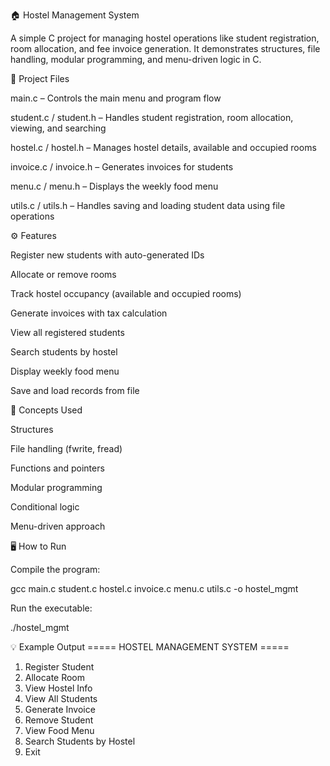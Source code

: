 🏠 Hostel Management System

A simple C project for managing hostel operations like student registration, room allocation, and fee invoice generation.
It demonstrates structures, file handling, modular programming, and menu-driven logic in C.

📁 Project Files

main.c – Controls the main menu and program flow

student.c / student.h – Handles student registration, room allocation, viewing, and searching

hostel.c / hostel.h – Manages hostel details, available and occupied rooms

invoice.c / invoice.h – Generates invoices for students

menu.c / menu.h – Displays the weekly food menu

utils.c / utils.h – Handles saving and loading student data using file operations

⚙️ Features

Register new students with auto-generated IDs

Allocate or remove rooms

Track hostel occupancy (available and occupied rooms)

Generate invoices with tax calculation

View all registered students

Search students by hostel

Display weekly food menu

Save and load records from file

🧠 Concepts Used

Structures

File handling (fwrite, fread)

Functions and pointers

Modular programming

Conditional logic

Menu-driven approach

🖥️ How to Run

Compile the program:

gcc main.c student.c hostel.c invoice.c menu.c utils.c -o hostel_mgmt


Run the executable:

./hostel_mgmt

💡 Example Output
===== HOSTEL MANAGEMENT SYSTEM =====
1. Register Student
2. Allocate Room
3. View Hostel Info
4. View All Students
5. Generate Invoice
6. Remove Student
7. View Food Menu
8. Search Students by Hostel
9. Exit
